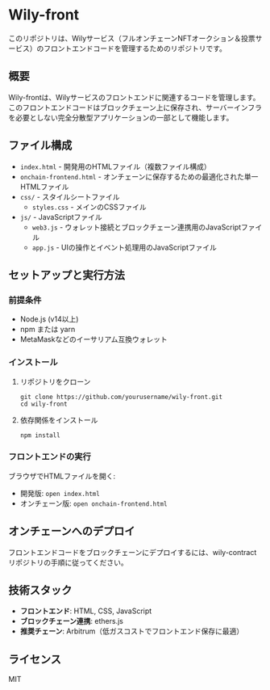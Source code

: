# Wily-front

このリポジトリは、Wilyサービス（フルオンチェーンNFTオークション＆投票サービス）のフロントエンドコードを管理するためのリポジトリです。

## 概要

Wily-frontは、Wilyサービスのフロントエンドに関連するコードを管理します。このフロントエンドコードはブロックチェーン上に保存され、サーバーインフラを必要としない完全分散型アプリケーションの一部として機能します。

## ファイル構成

- `index.html` - 開発用のHTMLファイル（複数ファイル構成）
- `onchain-frontend.html` - オンチェーンに保存するための最適化された単一HTMLファイル
- `css/` - スタイルシートファイル
  - `styles.css` - メインのCSSファイル
- `js/` - JavaScriptファイル
  - `web3.js` - ウォレット接続とブロックチェーン連携用のJavaScriptファイル
  - `app.js` - UIの操作とイベント処理用のJavaScriptファイル

## セットアップと実行方法

### 前提条件
- Node.js (v14以上)
- npm または yarn
- MetaMaskなどのイーサリアム互換ウォレット

### インストール

1. リポジトリをクローン
   ```
   git clone https://github.com/yourusername/wily-front.git
   cd wily-front
   ```

2. 依存関係をインストール
   ```
   npm install
   ```

### フロントエンドの実行
ブラウザでHTMLファイルを開く:
- 開発版: `open index.html`
- オンチェーン版: `open onchain-frontend.html`

## オンチェーンへのデプロイ

フロントエンドコードをブロックチェーンにデプロイするには、wily-contractリポジトリの手順に従ってください。

## 技術スタック

- **フロントエンド**: HTML, CSS, JavaScript
- **ブロックチェーン連携**: ethers.js
- **推奨チェーン**: Arbitrum（低ガスコストでフロントエンド保存に最適）

## ライセンス

MIT
